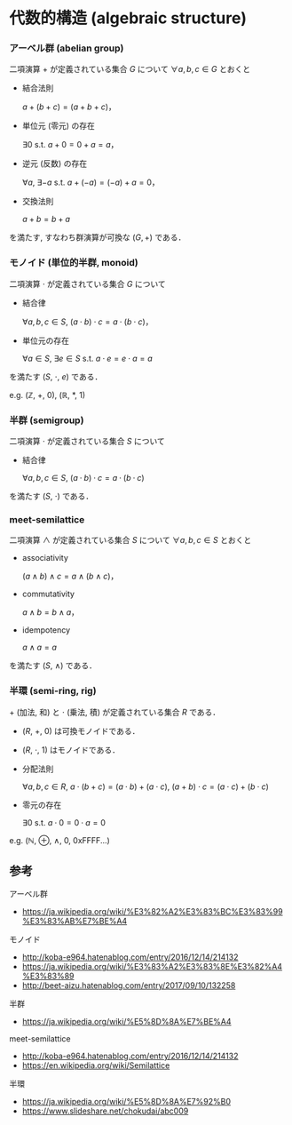 # 代数的構造 (algebraic structure)


### アーベル群 (abelian group)

二項演算 $+$ が定義されている集合 $G$ について $\forall a, b, c \in G$ とおくと

- 結合法則

  $a + (b + c) = (a + b + c)$，

- 単位元 (零元) の存在

  $\exists 0 \text{ s.t. } a + 0 = 0 + a = a$，

- 逆元 (反数) の存在

  $\forall a,\ \exists -a \text{ s.t. } a + (-a) = (-a) + a = 0$，

- 交換法則

  $a + b = b + a$

を満たす, すなわち群演算が可換な $(G, +)$ である．


### モノイド (単位的半群, monoid)

二項演算 $\cdot$ が定義されている集合 $G$ について

- 結合律

  $\forall a, b, c \in S,\ (a \cdot b) \cdot c = a \cdot (b \cdot c)$，

- 単位元の存在

  $\forall a \in S,\ \exists e \in S \text{ s.t. } a \cdot e = e \cdot a = a$

を満たす $(S,\ \cdot,\ e)$ である．

e.g. $(\mathbb{Z},\ +,\ 0),\ (\mathbb{R},\ \ast,\ 1)$


### 半群 (semigroup)

二項演算 $\cdot$ が定義されている集合 $S$ について

- 結合律

  $\forall a, b, c \in S,\ (a · b) · c = a · (b · c)$

を満たす $(S,\ \cdot)$ である．


### meet-semilattice

二項演算 $\land$ が定義されている集合 $S$ について $\forall a, b, c \in S$ とおくと

- associativity

  $(a \land b) \land c = a \land (b \land c)$，

- commutativity

  $a \land b = b \land a$，

- idempotency

  $a \land a = a$

を満たす $(S,\ \land)$ である．


### 半環 (semi-ring, rig)

$+$ (加法, 和) と $\cdot$ (乗法, 積) が定義されている集合 $R$ である．

- $(R,\ +,\ 0)$ は可換モノイドである．

- $(R,\ \cdot,\ 1)$ はモノイドである．

- 分配法則

  $\forall a, b, c \in R,\ a \cdot (b + c) = (a \cdot b) + (a \cdot c),\ (a + b) \cdot c = (a \cdot c) + (b \cdot c)$

- 零元の存在

  $\exists 0 \text{ s.t. } a \cdot 0 = 0 \cdot a = 0$

e.g. $(\mathbb{N},\ \oplus,\ \land,\ 0,\ \text{0xFFFF...})$


## 参考

アーベル群
- https://ja.wikipedia.org/wiki/%E3%82%A2%E3%83%BC%E3%83%99%E3%83%AB%E7%BE%A4

モノイド
- http://koba-e964.hatenablog.com/entry/2016/12/14/214132
- https://ja.wikipedia.org/wiki/%E3%83%A2%E3%83%8E%E3%82%A4%E3%83%89
- http://beet-aizu.hatenablog.com/entry/2017/09/10/132258

半群
- https://ja.wikipedia.org/wiki/%E5%8D%8A%E7%BE%A4

meet-semilattice
- http://koba-e964.hatenablog.com/entry/2016/12/14/214132
- https://en.wikipedia.org/wiki/Semilattice

半環
- https://ja.wikipedia.org/wiki/%E5%8D%8A%E7%92%B0
- https://www.slideshare.net/chokudai/abc009
